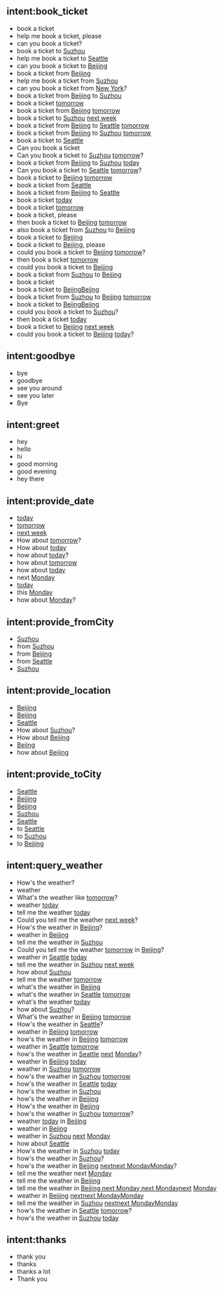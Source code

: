## intent:book_ticket
- book a ticket
- help me book a ticket, please
- can you book a ticket?
- book a ticket to [Suzhou](toCity)
- help me book a ticket to [Seattle](toCity)
- can you book a ticket to [Beijing](toCity)
- book a ticket from [Beijing](fromCity)
- help me book a ticket from [Suzhou](fromCity)
- can you book a ticket from [New York](fromCity)?
- book a ticket from [Beijing](fromCity) to [Suzhou](toCity)
- book a ticket [tomorrow](date)
- book a ticket from [Beijing](fromCity) [tomorrow](date)
- book a ticket to [Suzhou](toCity) [next week](date)
- book a ticket from [Beijing](fromCity) to [Seattle](toCity) [tomorrow](date)
- book a ticket from [Beijing](fromCity) to [Suzhou](toCity) [tomorrow](date)
- book a ticket to [Seattle](toCity)
- Can you book a ticket
- Can you book a ticket to [Suzhou](toCity) [tomorrow](date)?
- book a ticket from [Beijing](fromCity) to [Suzhou](toCity) [today](date)
- Can you book a ticket to [Seattle](toCity) [tomorrow](date)?
- book a ticket to [Beijing](toCity) [tomorrow](date)
- book a ticket from [Seattle](fromCity)
- book a ticket from [Beijing](fromCity) to [Seattle](toCity)
- book a ticket [today](date)
- book a  ticket [tomorrow](date)
- book a ticket, please
- then book a ticket to [Beijing](toCity) [tomorrow](date)
- also book a ticket from [Suzhou](fromCity) to [Beijing](toCity)
- book a ticket to [Beijing](toCity)
- book a ticket to [Beijing](toCity), please
- could you book a ticket to [Beijing](toCity) [tomorrow](date)?
- then book a ticket [tomorrow](date)
- could you book a ticket to [Beijing](toCity)
- book a ticket from [Suzhou](fromCity) to [Beijing](toCity)
- book a ticket
- book a ticket to [Beijng](toCity)[Beijng](toCity)
- book a ticket from [Suzhou](fromCity) to [Beijing](toCity) [tomorrow](date)
- book a ticket to [Beijng](toCity)[Beijng](toCity)
- could you book a ticket to [Suzhou](toCity)?
- then book a ticket [today](date)
- book a ticket to [Beijing](toCity) [next week](date)
- could you book a ticket to [Beijing](toCity) [today](date)?

## intent:goodbye
- bye
- goodbye
- see you around
- see you later
- Bye

## intent:greet
- hey
- hello
- hi
- good morning
- good evening
- hey there

## intent:provide_date
- [today](date)
- [tomorrow](date)
- [next week](date)
- How about [tomorrow](date)?
- How about [today](date)
- how about [today](date)?
- how about [tomorrow](date)
- how about [today](date)
- next [Monday](date)
- [today](date)
- this [Monday](date)[](toCity)
- how about [Monday](date)?

## intent:provide_fromCity
- [Suzhou](fromCity)
- from [Suzhou](fromCity)
- from [Beijing](fromCity)
- from [Seattle](fromCity)
- [Suzhou](fromCity)

## intent:provide_location
- [Beijing](fromCity)
- [Beijing](location)
- [Seattle](location)
- How about [Suzhou](location)?
- How about [Beijing](location)
- [Beijng](location)
- how about [Beijing](location)

## intent:provide_toCity
- [Seattle](toCity)
- [Beijing](fromCity)
- [Beijing](toCity)
- [Suzhou](toCity)
- [Seattle](toCity)
- to [Seattle](toCity)
- to [Suzhou](toCity)
- to [Beijing](toCity)

## intent:query_weather
- How's the weather?
- weather
- What's the weather like [tomorrow](date)?
- weather [today](date)
- tell me the weather [today](date)
- Could you tell me the weather [next week](date)?
- How's the weather in [Beijing](location)?
- weather in [Beijing](location)
- tell me the weather in [Suzhou](location)
- Could you tell me the weather [tomorrow](date) in [Beijing](location)?
- weather in [Seattle](location) [today](date)
- tell me the weather in [Suzhou](location) [next week](date)
- how about [Suzhou](location)
- tell me the weather [tomorrow](date)
- what's the weather in [Beijing](location)
- what's the weather in [Seattle](location) [tomorrow](date)
- what's the weather [today](date)
- how about [Suzhou](location)?
- What's the weather in [Beijing](location) [tomorrow](date)
- How's the weather in [Seattle](location)?
- weather in [Beijing](location) [tomorrow](date)
- how's the weather in [Beijing](location) [tomorrow](date)
- weather in [Seattle](location) [tomorrow](date)
- how's the  weather in [Seattle](location) [next](date) [Monday](date)?
- weather in [Beijing](location) [today](date)
- weather in [Suzhou](location) [tomorrow](date)
- how's the weather in [Suzhou](location) [tomorrow](date)
- how's the weather in [Seattle](location) [today](date)
- how's the weather in [Suzhou](location)
- how's the weather in [Beijing](location)
- How's the weather in [Beijing](location)
- how's the weather in [Suzhou](location) [tomorrow](date)?
- weather [today](date) in [Beijing](location)
- weather in [Bejing](location)
- weather in [Suzhou](location) [next](date) [Monday](date)
- how about [Seattle](location)
- How's the weather in [Suzhou](location) [today](date)
- how's the weather in [Suzhou](location)?
- how's the weather in [Beijing](location) [next](date)[next Monday](date)[Monday](date)?
- tell me the weather next [Monday](date)
- tell me the weather in [Beijing](location)
- tell me the weather in [Beijing next Monday](location)[ next Monday](date)[next](date) [Monday](date)
- weather in [Beijing](location) [next](date)[next Monday](date)[Monday](date)
- tell me the weather in [Suzhou](location) [next](date)[next Monday](date)[Monday](date)
- how's the weather in [Seattle](location) [tomorrow](date)?
- how's the weather in [Suzhou](location) [today](date)

## intent:thanks
- thank you
- thanks
- thanks a lot
- Thank you
